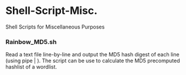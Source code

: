 # Shell-Script-Misc.
Shell Scripts for Miscellaneous Purposes

### Rainbow_MD5.sh
Read a text file line-by-line and output the MD5 hash digest of each line (using pipe | ). The script can be use to calculate the MD5 precomputed hashlist of a wordlist.
